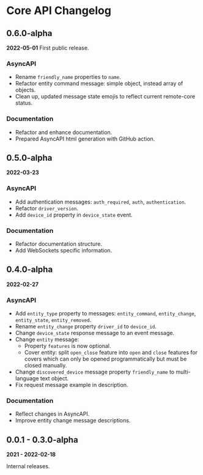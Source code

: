 # Core API Changelog

## 0.6.0-alpha

**2022-05-01** First public release.

### AsyncAPI

- Rename `friendly_name` properties to `name`.
- Refactor entity command message: simple object, instead array of objects.
- Clean up, updated message state emojis to reflect current remote-core status.

### Documentation

- Refactor and enhance documentation.
- Prepared AsyncAPI html generation with GitHub action.

## 0.5.0-alpha

**2022-03-23**

### AsyncAPI

- Add authentication messages: `auth_required`, `auth`, `authentication`.
- Refactor `driver_version`.
- Add `device_id` property in `device_state` event.

### Documentation

- Refactor documentation structure.
- Add WebSockets specific information.

## 0.4.0-alpha

**2022-02-27**

### AsyncAPI

- Add `entity_type` property to messages: `entity_command`, `entity_change`, `entity_state`, `entity_removed`.
- Rename `entity_change` property `driver_id` to `device_id`.
- Change `device_state` response message to an event message.
- Change `entity` message:
  - Property `features` is now optional.
  - Cover entity: split `open_close` feature into `open` and `close` features for covers which can only be opened
    programmatically but must be closed manually. 
- Change `discovered_device` message property `friendly_name` to multi-language text object.
- Fix request message example in description.

### Documentation

- Reflect changes in AsyncAPI.
- Improve entity change message descriptions.

## 0.0.1 - 0.3.0-alpha

**2021 - 2022-02-18**

Internal releases.
